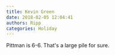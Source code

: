 ```yaml
---
title: Kevin Green
date: 2018-02-05 12:04:41
authors: Ripp
categories: Holiday
---
```


 Pittman is 6-6. That's a large pile for sure.